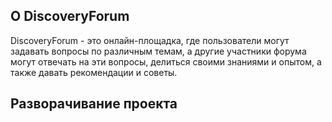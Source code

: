 <!-- HEADER -->
## О DiscoveryForum

DiscoveryForum - это онлайн-площадка, где пользователи могут задавать вопросы по различным темам, а другие участники форума могут отвечать на эти вопросы, делиться своими знаниями и опытом, а также давать рекомендации и советы.


<!-- PROJECT SETUP -->
## Разворачивание проекта


